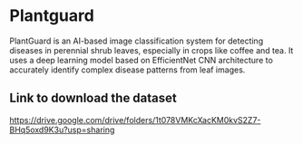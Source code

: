 # Plantguard
PlantGuard is an AI-based image classification system for detecting diseases in perennial shrub leaves, especially in crops like coffee and tea. It uses a deep learning model based on EfficientNet CNN architecture to accurately identify complex disease patterns from leaf images.

## Link to download the dataset
https://drive.google.com/drive/folders/1t078VMKcXacKM0kvS2Z7-BHq5oxd9K3u?usp=sharing
